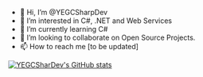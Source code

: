 - 👋 Hi, I’m @YEGCSharpDev
- 👀 I’m interested in C#, .NET and Web Services
- 🌱 I’m currently learning C#
- 💞️ I’m looking to collaborate on Open Source Projects.
- 📫 How to reach me [to be updated]

<!---
YEGCSharpDev/YEGCSharpDev is a ✨ special ✨ repository because its `README.md` (this file) appears on your GitHub profile.
You can click the Preview link to take a look at your changes.
--->


[![YEGCSharDev's GitHub stats](https://github-readme-stats.vercel.app/api?username=YEGCSharpDev)](https://github.com/anuraghazra/github-readme-stats)

